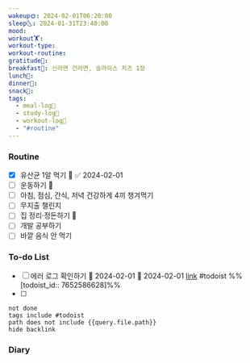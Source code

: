 ```yaml
---
wakeup🌞: 2024-02-01T06:20:00
sleep🌜: 2024-01-31T23:40:00
mood: 
workout🏋️: 
workout-type: 
workout-routine: 
gratitude🙏: 
breakfast🍳: 신라면 건라면, 슬라이스 치즈 1장
lunch🍚: 
dinner🥗: 
snack🍬: 
tags:
  - meal-log📝
  - study-log📓
  - workout-log💪
  - "#routine"
---
```

### Routine 
- [x] 유산균 1알 먹기 🔼 ✅ 2024-02-01
- [ ] 운동하기 🔼
- [ ] 아침, 점심, 간식, 저녁 건강하게 4끼 챙겨먹기
- [ ] 무지출 챌린지 
- [ ] 집 정리·정돈하기 🔼
- [ ] 개발 공부하기
- [ ] 바깥 음식 안 먹기 

### To-do List 
- [ ] 에러 로그 확인하기 🛫 2024-02-01 📅 2024-02-01 [link](https://todoist.com/showTask?id=7652586628) #todoist  %%[todoist_id:: 7652586628]%%
- [ ] 
```tasks
not done
tags include #todoist 
path does not include {{query.file.path}}
hide backlink
```





### Diary
